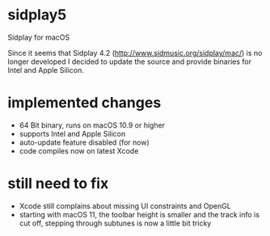 # sidplay5
Sidplay for macOS

Since it seems that Sidplay 4.2 (http://www.sidmusic.org/sidplay/mac/) is no longer developed I decided to update the source and provide binaries for Intel and Apple Silicon. 

# implemented changes
* 64 Bit binary, runs on macOS 10.9 or higher
* supports Intel and Apple Silicon
* auto-update feature disabled (for now)
* code compiles now on latest Xcode

# still need to fix
* Xcode still complains about missing UI constraints and OpenGL
* starting with macOS 11, the toolbar height is smaller and the track info is cut off, stepping through subtunes is now a little bit tricky
